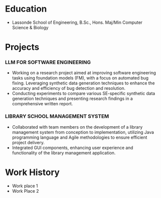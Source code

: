

# Education
- Lassonde School of Engineering, B.Sc., Hons. Maj/Min Computer Science & Biology

# Projects 
### LLM FOR SOFTWARE ENGINEERING
- Working on a research project aimed at improving software engineering tasks using
foundation models (FM), with a focus on automated bug fixing. Leveraging synthetic data
generation techniques to enhance the accuracy and efficiency of bug detection and resolution.
- Conducting experiments to compare various SE-specific synthetic data generation techniques and
presenting research findings in a comprehensive written report.
### LIBRARY SCHOOL MANAGEMENT SYSTEM
- Collaborated with team members on the development of a library management system from
conception to implementation, utilizing Java programming language and Agile methodologies
to ensure efficient project delivery.
- Integrated GUI components, enhancing user experience and functionality of the library
management application.


# Work History
- Work place 1
- Work Place 2
